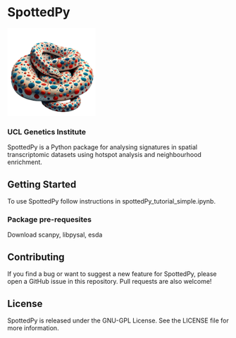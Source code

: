 # SpottedPy
<img src="SpottedPy_logo.png" alt="drawing" width="200"/>

### UCL Genetics Institute

SpottedPy is a Python package for analysing signatures in spatial transcriptomic datasets using hotspot analysis and neighbourhood enrichment.

## Getting Started

To use SpottedPy follow instructions in spottedPy_tutorial_simple.ipynb.

### Package pre-requesites

Download scanpy, libpysal, esda

## Contributing

If you find a bug or want to suggest a new feature for SpottedPy, please open a GitHub issue in this repository. Pull requests are also welcome!

## License

SpottedPy is released under the GNU-GPL License. See the LICENSE file for more information.
